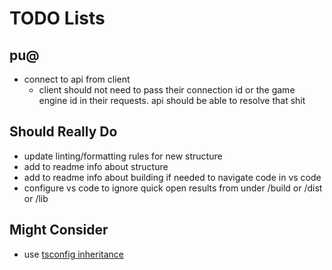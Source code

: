 # TODO Lists

## pu@

- connect to api from client
  - client should not need to pass their connection id or the game engine id in their requests. api should be able to resolve that shit

## Should Really Do

- update linting/formatting rules for new structure
- add to readme info about structure
- add to readme info about building if needed to navigate code in vs code
- configure vs code to ignore quick open results from under /build or /dist or /lib

## Might Consider

- use [tsconfig inheritance](https://www.typescriptlang.org/tsconfig#extends)
